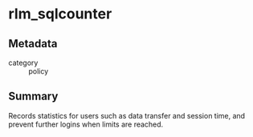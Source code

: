 # rlm_sqlcounter
## Metadata
<dl>
  <dt>category</dt><dd>policy</dd>
</dl>

## Summary

Records statistics for users such as data transfer and session
time, and prevent further logins when limits are reached.

